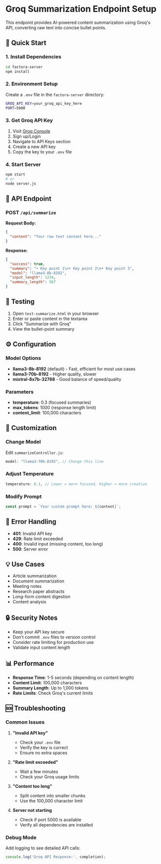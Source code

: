 # Groq Summarization Endpoint Setup

This endpoint provides AI-powered content summarization using Groq's API, converting raw text into concise bullet points.

## 🚀 Quick Start

### 1. Install Dependencies
```bash
cd factora-server
npm install
```

### 2. Environment Setup
Create a `.env` file in the `factora-server` directory:
```bash
GROQ_API_KEY=your_groq_api_key_here
PORT=5000
```

### 3. Get Groq API Key
1. Visit [Groq Console](https://console.groq.com/)
2. Sign up/Login
3. Navigate to API Keys section
4. Create a new API key
5. Copy the key to your `.env` file

### 4. Start Server
```bash
npm start
# or
node server.js
```

## 📡 API Endpoint

### POST `/api/summarize`

**Request Body:**
```json
{
  "content": "Your raw text content here..."
}
```

**Response:**
```json
{
  "success": true,
  "summary": "• Key point 1\n• Key point 2\n• Key point 3",
  "model": "llama3-8b-8192",
  "input_length": 1234,
  "summary_length": 567
}
```

## 🧪 Testing

1. Open `test-summarize.html` in your browser
2. Enter or paste content in the textarea
3. Click "Summarize with Groq"
4. View the bullet-point summary

## ⚙️ Configuration

### Model Options
- **llama3-8b-8192** (default) - Fast, efficient for most use cases
- **llama3-70b-8192** - Higher quality, slower
- **mixtral-8x7b-32768** - Good balance of speed/quality

### Parameters
- **temperature**: 0.3 (focused summaries)
- **max_tokens**: 1000 (response length limit)
- **content_limit**: 100,000 characters

## 🔧 Customization

### Change Model
Edit `summarizeController.js`:
```javascript
model: "llama3-70b-8192", // Change this line
```

### Adjust Temperature
```javascript
temperature: 0.1, // Lower = more focused, Higher = more creative
```

### Modify Prompt
```javascript
const prompt = `Your custom prompt here: ${content}`;
```

## 🚨 Error Handling

- **401**: Invalid API key
- **429**: Rate limit exceeded
- **400**: Invalid input (missing content, too long)
- **500**: Server error

## 💡 Use Cases

- Article summarization
- Document summarization
- Meeting notes
- Research paper abstracts
- Long-form content digestion
- Content analysis

## 🔒 Security Notes

- Keep your API key secure
- Don't commit `.env` files to version control
- Consider rate limiting for production use
- Validate input content length

## 📊 Performance

- **Response Time**: 1-5 seconds (depending on content length)
- **Content Limit**: 100,000 characters
- **Summary Length**: Up to 1,000 tokens
- **Rate Limits**: Check Groq's current limits

## 🆘 Troubleshooting

### Common Issues

1. **"Invalid API key"**
   - Check your `.env` file
   - Verify the key is correct
   - Ensure no extra spaces

2. **"Rate limit exceeded"**
   - Wait a few minutes
   - Check your Groq usage limits

3. **"Content too long"**
   - Split content into smaller chunks
   - Use the 100,000 character limit

4. **Server not starting**
   - Check if port 5000 is available
   - Verify all dependencies are installed

### Debug Mode
Add logging to see detailed API calls:
```javascript
console.log('Groq API Response:', completion);
```
